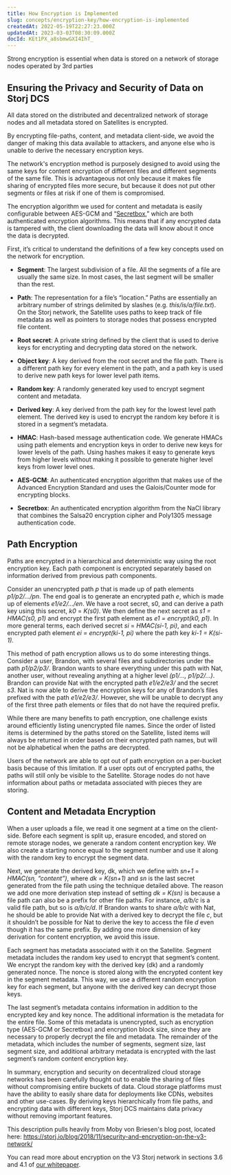 ```yaml
---
title: How Encryption is Implemented
slug: concepts/encryption-key/how-encryption-is-implemented
createdAt: 2022-05-19T22:27:23.000Z
updatedAt: 2023-03-03T08:30:09.000Z
docId: KEt1PX_a8sbmwGXI4IhT_
---
```


Strong encryption is essential when data is stored on a network of storage  nodes operated by 3rd parties

## Ensuring the Privacy and Security of Data on Storj DCS

All data stored on the distributed and decentralized network of storage nodes and all metadata stored on Satellites is encrypted.&#x20;

By encrypting file-paths, content, and metadata client-side, we avoid the danger of making this data available to attackers, and anyone else who is unable to derive the necessary encryption keys.

The network's encryption method is purposely designed to avoid using the same keys for content encryption of different files and different segments of the same file. This is advantageous not only because it makes file sharing of encrypted files more secure, but because it does not put other segments or files at risk if one of them is compromised.

The encryption algorithm we used for content and metadata is easily configurable between AES-GCM and “[Secretbox](https://nacl.cr.yp.to/secretbox.html),” which are both authenticated encryption algorithms. This means that if any encrypted data is tampered with, the client downloading the data will know about it once the data is decrypted.

First, it’s critical to understand the definitions of a few key concepts used on the network for encryption.

*   **Segment**: The largest subdivision of a file. All the segments of a file are usually the same size. In most cases, the last segment will be smaller than the rest.

*   **Path**: The representation for a file’s “location.” Paths are essentially an arbitrary number of strings delimited by slashes (e.g. *this/is/a/file.txt*). On the Storj network, the Satellite uses paths to keep track of file metadata as well as pointers to storage nodes that possess encrypted file content.

*   **Root secret**: A private string defined by the client that is used to derive keys for encrypting and decrypting data stored on the network.

*   **Object key**: A key derived from the root secret and the file path. There is a different path key for every element in the path, and a path key is used to derive new path keys for lower level path items.

*   **Random key**: A randomly generated key used to encrypt segment content and metadata.

*   **Derived key**: A key derived from the path key for the lowest level path element. The derived key is used to encrypt the random key before it is stored in a segment’s metadata.

*   **HMAC**: Hash-based message authentication code. We generate HMACs using path elements and encryption keys in order to derive new keys for lower levels of the path. Using hashes makes it easy to generate keys from higher levels without making it possible to generate higher level keys from lower level ones.

*   **AES-GCM**: An authenticated encryption algorithm that makes use of the Advanced Encryption Standard and uses the Galois/Counter mode for encrypting blocks.

*   **Secretbox**: An authenticated encryption algorithm from the NaCl library that combines the Salsa20 encryption cipher and Poly1305 message authentication code.

## Path Encryption&#x20;

Paths are encrypted in a hierarchical and deterministic way using the root encryption key. Each path component is encrypted separately based on information derived from previous path components.

Consider an unencrypted path *p* that is made up of path elements *p1/p2/…/pn*. The end goal is to generate an encrypted path *e*, which is made up of elements *e1/e2/…/en*. We have a root secret, s0, and can derive a path key using this secret, *k0* = *K(s0)*. We then define the next secret as *s1 = HMAC(s0, p1)* and encrypt the first path element as *e1 = encrypt(k0, p1)*. In more general terms, each derived secret *si* = *HMAC(si-1, pi)*, and each encrypted path element *ei = encrypt(ki-1, pi)* where the path key *ki-1 = K(si-1).*

This method of path encryption allows us to do some interesting things. Consider a user, Brandon, with several files and subdirectories under the path *p1/p2/p3/*. Brandon wants to share everything under this path with Nat, another user, without revealing anything at a higher level *(p1/…, p1/p2/…)*. Brandon can provide Nat with the encrypted path *e1/e2/e3/* and the secret *s3*. Nat is now able to derive the encryption keys for any of Brandon’s files prefixed with the path *e1/e2/e3/*. However, she will be unable to decrypt any of the first three path elements or files that do not have the required prefix.

While there are many benefits to path encryption, one challenge exists around efficiently listing unencrypted file names. Since the order of listed items is determined by the paths stored on the Satellite, listed items will always be returned in order based on their encrypted path names, but will not be alphabetical when the paths are decrypted.

Users of the network are able to opt out of path encryption on a per-bucket basis because of this limitation. If a user opts out of encrypted paths, the paths will still only be visible to the Satellite. Storage nodes do not have information about paths or metadata associated with pieces they are storing.

## Content and Metadata Encryption&#x20;

When a user uploads a file, we read it one segment at a time on the client-side. Before each segment is split up, erasure encoded, and stored on remote storage nodes, we generate a random content encryption key. We also create a starting nonce equal to the segment number and use it along with the random key to encrypt the segment data.

Next, we generate the derived key, dk, which we define with *sn+1* = *HMAC(sn, “content”)*, where *dk* *=* *K(sn+1)* and *sn* is the last secret generated from the file path using the technique detailed above. The reason we add one more derivation step instead of setting *dk = K(sn)* is because a file path can also be a prefix for other file paths. For instance, *a/b/c* is a valid file path, but so is *a/b/c/d*. If Brandon wants to share *a/b/c* with Nat, he should be able to provide Nat with a derived key to decrypt the file *c*, but it shouldn’t be possible for Nat to derive the key to access the file *d* even though it has the same prefix. By adding one more dimension of key derivation for content encryption, we avoid this issue.

Each segment has metadata associated with it on the Satellite. Segment metadata includes the random key used to encrypt that segment’s content. We encrypt the random key with the derived key (dk) and a randomly generated nonce. The nonce is stored along with the encrypted content key in the segment metadata. This way, we use a different random encryption key for each segment, but anyone with the derived key can decrypt those keys.

The last segment’s metadata contains information in addition to the encrypted key and key nonce. The additional information is the metadata for the entire file. Some of this metadata is unencrypted, such as encryption type (AES-GCM or Secretbox) and encryption block size, since they are necessary to properly decrypt the file and metadata. The remainder of the metadata, which includes the number of segments, segment size, last segment size, and additional arbitrary metadata is encrypted with the last segment’s random content encryption key.

In summary, encryption and security on decentralized cloud storage networks has been carefully thought out to enable the sharing of files without compromising entire buckets of data. Cloud storage platforms must have the ability to easily share data for deployments like CDNs, websites and other use-cases. By deriving keys hierarchically from file paths, and encrypting data with different keys, Storj DCS maintains data privacy without removing important features.

This description pulls heavily from Moby von Briesen's blog post, located here: <https://storj.io/blog/2018/11/security-and-encryption-on-the-v3-network/>

You can read more about encryption on the V3 Storj network in sections 3.6 and 4.1 of [our whitepaper](https://www.storj.io/whitepaper).

